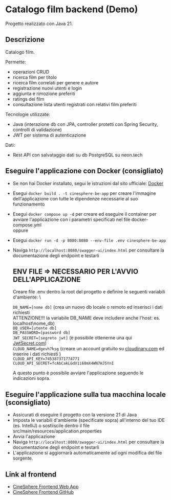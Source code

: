 # Catalogo film backend (Demo)

Progetto realizzato con Java 21.

## Descrizione 

Catalogo film. 

Permette:
- operazioni CRUD
- ricerca film per titolo
- ricerca film correlati per genere e autore
- registrazione nuovi utenti e login
- aggiunta e rimozione preferiti
- ratings dei film
- consultazione lista utenti registrati con relativi film preferiti

Tecnologie utilizzate:
- Java (interazione db con JPA, controller protetti con Spring Security, controlli di validazione)
- JWT per sistema di autenticazione

Dati:
- Rest API con salvataggio dati su db PostgreSQL su neon.tech

## Eseguire l'applicazione con Docker (consigliato)

- Se non hai Docker installato, segui le istruzioni dal sito ufficiale: [Docker](https://docs.docker.com/desktop/)
- Esegui `docker build . -t cinesphere-be-app` per creare l'immagine dell'applicazione con tutte le dipendenze necessarie al suo funzionamento
- Esegui `docker compose up -d` per creare ed eseguire il container per avviare l'applicazione con i parametri specificati nel file docker-compose.yml \
oppure
- Esegui `docker run -d -p 8080:8080 --env-file .env cinesphere-be-app`
- Naviga `http://localhost:8080/swagger-ui/index.html` per consultare la documentazione degli endpoint e testarli

  ## ENV FILE => NECESSARIO PER L'AVVIO DELL'APPLICAZIONE
  Creare file .env dentro la root del progetto e definire le seguenti variabili d'ambiente: \
    
  `DB_NAME=[nome db]` (crea un nuovo db locale o remoto ed inserisci i dati richiesti \
  ATTENZIONE!!! la variabile DB_NAME deve includere anche l'host: es. localhost\nome_db) \
  `DB_USER=[utente db]` \
  `DB_PASSWORD=[password db]` \
  `JWT_SECRET=[segreto jwt]` (è possibile ottenerne una qui [JwtSecret.com](https://jwtsecret.com/generate)) \
  `CLOUD_NAME=dgevh7ksg` (creare un account gratuito su [cloudinary.com](https://cloudinary.com/) ed inserire i dati richiesti ) \
  `CLOUD_API_KEY=745387371774771` \
  `CLOUD_API_SECRET=fcAbCakLGdV1i60mX4WN7HJ5YnI`

  A questo punto è possibile avviare l'applicazione seguendo le indicazioni sopra.

## Eseguire l'applicazione sulla tua macchina locale (sconsigliato)
- Assicurati di eseguire il progetto con la versione 21 di Java
- Imposta le variabili d'ambiente (specificate sopra) all'interno del tuo IDE (es. IntelliJ) o sostiiscile dentro il file src/main/resources/application.properties
- Avvia l'applicazione
- Naviga `http://localhost:8080/swagger-ui/index.html` per consultare la documentazione degli endpoint e testarli
- L'applicazione si aggiornarà automaticamente ad ogni modifica del file sorgente.

## Link al frontend
- [CineSphere Frontend Web App](https://ng-cinesphere.netlify.app/)
- [CineSphere Frontend GitHub](https://github.com/adrianagaglio/CineSphere-Angular)
